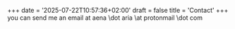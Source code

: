 +++
date = '2025-07-22T10:57:36+02:00'
draft = false
title = 'Contact'
+++
you can send me an email at aena \dot aria \at protonmail \dot com 